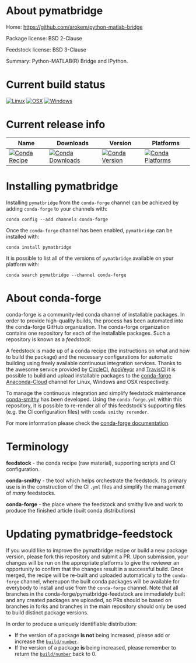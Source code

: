 About pymatbridge
=================

Home: https://github.com/arokem/python-matlab-bridge

Package license: BSD 2-Clause

Feedstock license: BSD 3-Clause

Summary: Python-MATLAB(R) Bridge and IPython.



Current build status
====================

[![Linux](https://img.shields.io/circleci/project/github/conda-forge/pymatbridge-feedstock/master.svg?label=Linux)](https://circleci.com/gh/conda-forge/pymatbridge-feedstock)
[![OSX](https://img.shields.io/travis/conda-forge/pymatbridge-feedstock/master.svg?label=macOS)](https://travis-ci.org/conda-forge/pymatbridge-feedstock)
[![Windows](https://img.shields.io/appveyor/ci/conda-forge/pymatbridge-feedstock/master.svg?label=Windows)](https://ci.appveyor.com/project/conda-forge/pymatbridge-feedstock/branch/master)

Current release info
====================

| Name | Downloads | Version | Platforms |
| --- | --- | --- | --- |
| [![Conda Recipe](https://img.shields.io/badge/recipe-pymatbridge-green.svg)](https://anaconda.org/conda-forge/pymatbridge) | [![Conda Downloads](https://img.shields.io/conda/dn/conda-forge/pymatbridge.svg)](https://anaconda.org/conda-forge/pymatbridge) | [![Conda Version](https://img.shields.io/conda/vn/conda-forge/pymatbridge.svg)](https://anaconda.org/conda-forge/pymatbridge) | [![Conda Platforms](https://img.shields.io/conda/pn/conda-forge/pymatbridge.svg)](https://anaconda.org/conda-forge/pymatbridge) |

Installing pymatbridge
======================

Installing `pymatbridge` from the `conda-forge` channel can be achieved by adding `conda-forge` to your channels with:

```
conda config --add channels conda-forge
```

Once the `conda-forge` channel has been enabled, `pymatbridge` can be installed with:

```
conda install pymatbridge
```

It is possible to list all of the versions of `pymatbridge` available on your platform with:

```
conda search pymatbridge --channel conda-forge
```


About conda-forge
=================

conda-forge is a community-led conda channel of installable packages.
In order to provide high-quality builds, the process has been automated into the
conda-forge GitHub organization. The conda-forge organization contains one repository
for each of the installable packages. Such a repository is known as a *feedstock*.

A feedstock is made up of a conda recipe (the instructions on what and how to build
the package) and the necessary configurations for automatic building using freely
available continuous integration services. Thanks to the awesome service provided by
[CircleCI](https://circleci.com/), [AppVeyor](http://www.appveyor.com/)
and [TravisCI](https://travis-ci.org/) it is possible to build and upload installable
packages to the [conda-forge](https://anaconda.org/conda-forge)
[Anaconda-Cloud](http://docs.anaconda.org/) channel for Linux, Windows and OSX respectively.

To manage the continuous integration and simplify feedstock maintenance
[conda-smithy](http://github.com/conda-forge/conda-smithy) has been developed.
Using the ``conda-forge.yml`` within this repository, it is possible to re-render all of
this feedstock's supporting files (e.g. the CI configuration files) with ``conda smithy rerender``.

For more information please check the [conda-forge documentation](https://conda-forge.org/docs/).

Terminology
===========

**feedstock** - the conda recipe (raw material), supporting scripts and CI configuration.

**conda-smithy** - the tool which helps orchestrate the feedstock.
                   Its primary use is in the construction of the CI ``.yml`` files
                   and simplify the management of *many* feedstocks.

**conda-forge** - the place where the feedstock and smithy live and work to
                  produce the finished article (built conda distributions)


Updating pymatbridge-feedstock
==============================

If you would like to improve the pymatbridge recipe or build a new
package version, please fork this repository and submit a PR. Upon submission,
your changes will be run on the appropriate platforms to give the reviewer an
opportunity to confirm that the changes result in a successful build. Once
merged, the recipe will be re-built and uploaded automatically to the
`conda-forge` channel, whereupon the built conda packages will be available for
everybody to install and use from the `conda-forge` channel.
Note that all branches in the conda-forge/pymatbridge-feedstock are
immediately built and any created packages are uploaded, so PRs should be based
on branches in forks and branches in the main repository should only be used to
build distinct package versions.

In order to produce a uniquely identifiable distribution:
 * If the version of a package **is not** being increased, please add or increase
   the [``build/number``](http://conda.pydata.org/docs/building/meta-yaml.html#build-number-and-string).
 * If the version of a package **is** being increased, please remember to return
   the [``build/number``](http://conda.pydata.org/docs/building/meta-yaml.html#build-number-and-string)
   back to 0.